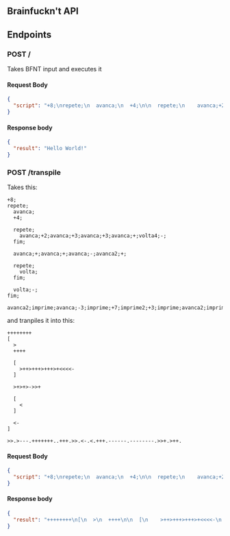 ## Brainfuckn't API

## Endpoints

### POST /

Takes BFNT input and executes it

#### Request Body

```json
{
  "script": "+8;\nrepete;\n  avanca;\n  +4;\n\n  repete;\n    avanca;+2;avanca;+3;avanca;+3;avanca;+;volta4;-;\n  fim;\n\n  avanca;+;avanca;+;avanca;-;avanca2;+;\n\n  repete;\n    volta;\n  fim;\n\n  volta;-;\nfim;\n\navanca2;imprime;avanca;-3;imprime;+7;imprime2;+3;imprime;avanca2;imprime;volta;-;imprime;volta;imprime;+3;imprime;-6;imprime;-8;imprime;avanca2;+;imprime;avanca;+2;imprime;\n"
}
```

#### Response body

```json
{
  "result": "Hello World!"
}
```

### POST /transpile

Takes this:

```
+8;
repete;
  avanca;
  +4;

  repete;
    avanca;+2;avanca;+3;avanca;+3;avanca;+;volta4;-;
  fim;

  avanca;+;avanca;+;avanca;-;avanca2;+;

  repete;
    volta;
  fim;

  volta;-;
fim;

avanca2;imprime;avanca;-3;imprime;+7;imprime2;+3;imprime;avanca2;imprime;volta;-;imprime;volta;imprime;+3;imprime;-6;imprime;-8;imprime;avanca2;+;imprime;
```

and tranpiles it into this:

```brainfuck
++++++++
[
  >
  ++++

  [
    >++>+++>+++>+<<<<-
  ]

  >+>+>->>+

  [
    <
  ]

  <-
]

>>.>---.+++++++..+++.>>.<-.<.+++.------.--------.>>+.>++.
```

#### Request Body

```json
{
  "script": "+8;\nrepete;\n  avanca;\n  +4;\n\n  repete;\n    avanca;+2;avanca;+3;avanca;+3;avanca;+;volta4;-;\n  fim;\n\n  avanca;+;avanca;+;avanca;-;avanca2;+;\n\n  repete;\n    volta;\n  fim;\n\n  volta;-;\nfim;\n\navanca2;imprime;avanca;-3;imprime;+7;imprime2;+3;imprime;avanca2;imprime;volta;-;imprime;volta;imprime;+3;imprime;-6;imprime;-8;imprime;avanca2;+;imprime;avanca;+2;imprime;\n"
}
```

#### Response body

```json
{
  "result": "++++++++\n[\n  >\n  ++++\n\n  [\n    >++>+++>+++>+<<<<-\n  ]\n\n  >+>+>->>+\n\n  [\n    <\n  ]\n\n  <-\n]\n\n>>.>---.+++++++..+++.>>.<-.<.+++.------.--------.>>+.\n"
}
```
